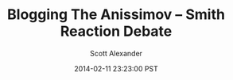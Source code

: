 ---
layout: podcast
title: "Blogging The Anissimov – Smith Reaction Debate"
author: Scott Alexander
description: https://slatestarcodex.com/2014/02/11/blogging-the-anissimov-smith-reaction-debate/
date: 2014-02-11 23:23:00 PST
length: 3983268
duration: 996
guid: blogging-the-anissimov-smith-reaction-debate
---